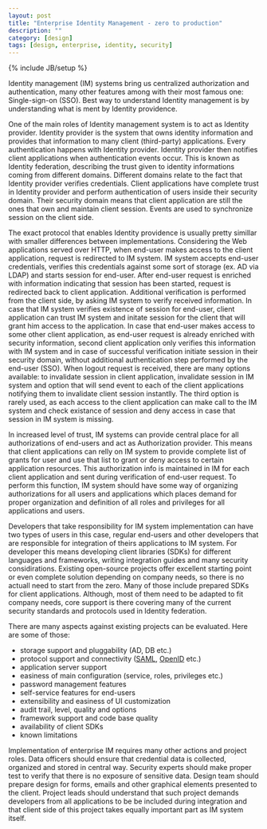 ```yaml
---
layout: post
title: "Enterprise Identity Management - zero to production"
description: ""
category: [design]
tags: [design, enterprise, identity, security]
---
```

{% include JB/setup %}

Identity management (IM) systems bring us centralized authorization and authentication, many other features among with their most famous one: Single-sign-on (SSO). Best way to understand Identity management is by understanding what is ment by Identity providence.

One of the main roles of Identity management system is to act as Identity provider. Identity provider is the system that owns identity information and provides that information to many client (third-party) applications. Every authentication happens with Identity provider. Identity provider then notifies client applications when authentication events occur. This is known as Identity federation, describing the trust given to identity informations coming from different domains. Different domains relate to the fact that Identity provider verifies credentials. Client applications have complete trust in Identity provider and perform authentication of users inside their security domain. Their security domain means that client application are still the ones that own and maintain client session. Events are used to synchronize session on the client side.

The exact protocol that enables Identity providence is usually pretty simillar with smaller differences between implementations. Considering the Web applications served over HTTP, when end-user makes access to the client application, request is redirected to IM system. IM system accepts end-user credentials, verifies this credentials against some sort of storage (ex. AD via LDAP) and starts session for end-user. After end-user request is enriched with information indicating that session has been started, request is redirected back to client application. Additional verification is performed from the client side, by asking IM system to verify received information. In case that IM system verifies existence of session for end-user, client application can trust IM system and initate session for the client that will grant him access to the application. In case that end-user makes access to some other client application, as end-user request is already enriched with security information, second client application only verifies this information with IM system and in case of successful verification initiate session in their security domain, without additional authentication step performed by the end-user (SSO). When logout request is received, there are many options available: to invalidate session in client application, invalidate session in IM system and option that will send event to each of the client applications notifying them to invalidate client session instantlly. The third option is rarely used, as each access to the client application can make call to the IM system and check existance of session and deny access in case that session in IM system is missing.

In increased level of trust, IM systems can provide central place for all authorizations of end-users and act as Authorization provider. This means that client applications can relly on IM system to provide complete list of grants for user and use that list to grant or deny access to certain application resources. This authorization info is maintained in IM for each client application and sent during verification of end-user request. To perform this function, IM system should have some way of organizing authorizations for all users and applications which places demand for proper organization and definition of all roles and privileges for all applications and users.

Developers that take responsibility for IM system implementation can have two types of users in this case, regular end-users and other developers that are responsible for integration of theirs applications to IM system. For developer this means developing client libraries (SDKs) for different languages and frameworks, writing integration guides and many security considirations. Existing open-source projects offer excellent starting point or even complete solution depending on company needs, so there is no actuall need to start from the zero. Many of those include prepared SDKs for client applications. Although, most of them need to be adapted to fit company needs, core support is there covering many of the current security standards and protocols used in Identity federation. 

There are many aspects against existing projects can be evaluated. Here are some of those:

 *  storage support and pluggability (AD, DB etc.)
 *  protocol support and connectivity ([SAML](http://saml.xml.org/), [OpenID](http://openid.net/) etc.)
 *  application server support
 *  easiness of main configuration (service, roles, privileges etc.)
 *  password management features 
 *  self-service features for end-users
 *  extensibility and easiness of UI customization 
 *  audit trail, level, quality and options
 *  framework support and code base quality
 *  availability of client SDKs
 *  known limitations

Implementation of enterprise IM requires many other actions and project roles. Data officers should ensure that credential data is collected,  organized and stored in central way. Security experts should make proper test to verify that there is no exposure of sensitive data. Design team should prepare design for forms, emails and other graphical elements presented to the client. Project leads should understand that such project demands developers from all applications to be be included during integration and that client side of this project takes equally important part as IM system itself.
